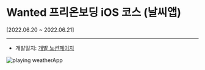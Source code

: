 # Wanted 프리온보딩 iOS 코스 (날씨앱)

&#91;2022.06.20 ~ 2022.06.21&#93;

---
- 개발일지: <a href="https://inquisitive-mandrill-30f.notion.site/cd9ee2b0b2e548518c3c6230134fd495" target="_blank">개발 노션페이지</a>

<img src="https://kirkim.github.io/assets/storage/weatherApp/weatherApp1.gif" style="max-width:170px" alt="playing weatherApp">
